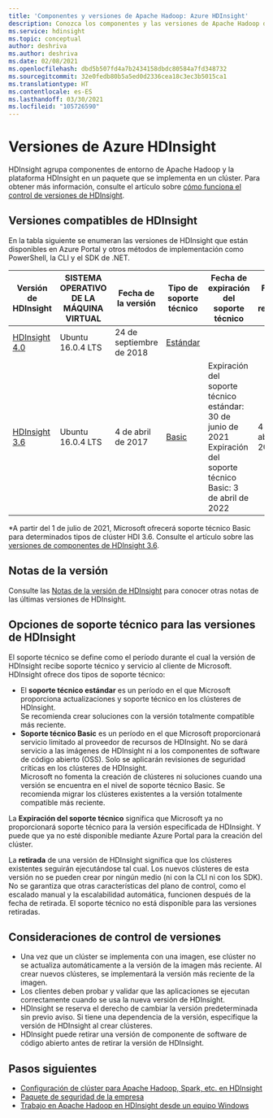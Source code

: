 ```yaml
---
title: 'Componentes y versiones de Apache Hadoop: Azure HDInsight'
description: Conozca los componentes y las versiones de Apache Hadoop disponibles en Azure HDInsight.
ms.service: hdinsight
ms.topic: conceptual
author: deshriva
ms.author: deshriva
ms.date: 02/08/2021
ms.openlocfilehash: dbd5b507fd4a7b2434158dbdc80584a7fd348732
ms.sourcegitcommit: 32e0fedb80b5a5ed0d2336cea18c3ec3b5015ca1
ms.translationtype: HT
ms.contentlocale: es-ES
ms.lasthandoff: 03/30/2021
ms.locfileid: "105726590"
---
```

# <a name="azure-hdinsight-versions"></a>Versiones de Azure HDInsight

HDInsight agrupa componentes de entorno de Apache Hadoop y la plataforma HDInsight en un paquete que se implementa en un clúster. Para obtener más información, consulte el artículo sobre [cómo funciona el control de versiones de HDInsight](hdinsight-overview-versioning.md).

## <a name="supported-hdinsight-versions"></a>Versiones compatibles de HDInsight

En la tabla siguiente se enumeran las versiones de HDInsight que están disponibles en Azure Portal y otros métodos de implementación como PowerShell, la CLI y el SDK de .NET.

| Versión de HDInsight | SISTEMA OPERATIVO DE LA MÁQUINA VIRTUAL | Fecha de la versión| Tipo de soporte técnico | Fecha de expiración del soporte técnico | Fecha de retirada | Alta disponibilidad |
| --- | --- | --- | --- | --- | --- | ---|
| [HDInsight 4.0](hdinsight-40-component-versioning.md) |Ubuntu 16.0.4 LTS |24 de septiembre de 2018 | [Estándar](hdinsight-component-versioning.md#support-options-for-hdinsight-versions) | | |Sí |
| [HDInsight 3.6](hdinsight-36-component-versioning.md) |Ubuntu 16.0.4 LTS |4 de abril de 2017      | [Basic](hdinsight-component-versioning.md#support-options-for-hdinsight-versions) | Expiración del soporte técnico estándar: 30 de junio de 2021 <br> Expiración del soporte técnico Basic: 3 de abril de 2022 |4 de abril de 2022 |Sí |

*A partir del 1 de julio de 2021, Microsoft ofrecerá soporte técnico Basic para determinados tipos de clúster HDI 3.6. Consulte el artículo sobre las [versiones de componentes de HDInsight 3.6](hdinsight-36-component-versioning.md).

## <a name="release-notes"></a>Notas de la versión

Consulte las [Notas de la versión de HDInsight](hdinsight-release-notes.md) para conocer otras notas de las últimas versiones de HDInsight.

## <a name="support-options-for-hdinsight-versions"></a>Opciones de soporte técnico para las versiones de HDInsight

El soporte técnico se define como el período durante el cual la versión de HDInsight recibe soporte técnico y servicio al cliente de Microsoft. HDInsight ofrece dos tipos de soporte técnico: 
- El **soporte técnico estándar** es un período en el que Microsoft proporciona actualizaciones y soporte técnico en los clústeres de HDInsight.  
    Se recomienda crear soluciones con la versión totalmente compatible más reciente. 
- **Soporte técnico Basic** es un período en el que Microsoft proporcionará servicio limitado al proveedor de recursos de HDInsight. No se dará servicio a las imágenes de HDInsight ni a los componentes de software de código abierto (OSS).   Solo se aplicarán revisiones de seguridad críticas en los clústeres de HDInsight.  
  Microsoft no fomenta la creación de clústeres ni soluciones cuando una versión se encuentra en el nivel de soporte técnico Basic. Se recomienda migrar los clústeres existentes a la versión totalmente compatible más reciente. 

La **Expiración del soporte técnico** significa que Microsoft ya no proporcionará soporte técnico para la versión especificada de HDInsight. Y puede que ya no esté disponible mediante Azure Portal para la creación del clúster.

La **retirada** de una versión de HDInsight significa que los clústeres existentes seguirán ejecutándose tal cual. Los nuevos clústeres de esta versión no se pueden crear por ningún medio (ni con la CLI ni con los SDK). No se garantiza que otras características del plano de control, como el escalado manual y la escalabilidad automática, funcionen después de la fecha de retirada. El soporte técnico no está disponible para las versiones retiradas.

## <a name="versioning-considerations"></a>Consideraciones de control de versiones
- Una vez que un clúster se implementa con una imagen, ese clúster no se actualiza automáticamente a la versión de la imagen más reciente. Al crear nuevos clústeres, se implementará la versión más reciente de la imagen.
- Los clientes deben probar y validar que las aplicaciones se ejecutan correctamente cuando se usa la nueva versión de HDInsight.
- HDInsight se reserva el derecho de cambiar la versión predeterminada sin previo aviso. Si tiene una dependencia de la versión, especifique la versión de HDInsight al crear clústeres.
- HDInsight puede retirar una versión de componente de software de código abierto antes de retirar la versión de HDInsight.

## <a name="next-steps"></a>Pasos siguientes

- [Configuración de clúster para Apache Hadoop, Spark, etc. en HDInsight](hdinsight-hadoop-provision-linux-clusters.md)
- [Paquete de seguridad de la empresa](./enterprise-security-package.md)
- [Trabajo en Apache Hadoop en HDInsight desde un equipo Windows](hdinsight-hadoop-windows-tools.md)
